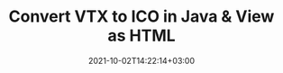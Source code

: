---
############################# Static ############################
layout: "autogen"
date: 2021-10-02T14:22:14+03:00
draft: false
path: "total/java/conversion/vtx-to-ico/"

############################# Head ############################
head_title: "Convert VTX to ICO in Java - Sample Java Code"
head_description: "Java document conversion library to convert VTX to ICO and 100+ other file formats in Java & J2SE applications. View the Converted ICO document as HTML viewer."

############################# Header ############################
title: "Convert VTX to ICO in Java & View as HTML"
description: "Programmatically convert VTX to ICO in Java & J2SE platforms using flexible document manipulation options to customize the resultant document. Convert the complete document or some specific pages based on page numbers or selective page ranges using Java document conversion library."

############################# SubMenu ############################
submenu:
    enable: false

############################# Content ############################
content:
    enable: true
    block:
    - title_left: "VTX to ICO Conversion in Java"
      content_left: |
          Perform VTX to ICO file conversion in three simple steps using Java. View the converted document as HTML without any external software dependency.

          -   Create a new instance of **Converter** class and load the VTX file
          -   Set **ConvertOptions** for the ICO document type
          -   Call **Convert** method of **Converter** class instance for conversion to ICO
          -   Set options for HTML viewer
          -   Create **Viewer** object to view converted ICO as HTML
          
      title_right: "Convert Remotely Located Documents"
      content_right: |
          You require `GroupDocs.Conversion` & `GroupDocs.Viewer` namespaces to convert between a wide range of popular document types such as PDF, Microsoft Word, Excel, PowerPoint, Project, Outlook, HTML, diagrams and image file formats. Explore other [Java APIs for Office documents](https://products.conholdate.com/total/java/) as offered by Conholdate.Total.
          
          Get the respective assembly files from the [downloads](https://downloads.conholdate.com/total/java) or fetch the whole package from [Maven](https://repository.conholdate.com/webapp/#/artifacts/browse/tree/General/repo) to add 'Conholdate.Total` directly in your workspace.
          
      code: |
          ```cs {linenos=false}
          // Convert VTX to ICO using GroupDocs.Conversion API
          // Load the source VTX file to be converted
          Converter converter = new Converter("input.vtx");

          // Get the convert options ready for the target ICO format
          ConvertOptions convertOptions = new FileType().fromExtension("ico").getConvertOptions();

          // Convert to ICO format
          converter.convert("output.ico", convertOptions);

          // Create Viewer object to view the converted ICO as HTML
          try (Viewer viewer = new Viewer("output.ico"))
          {
              // Set options for HTML viewer
              HtmlViewOptions viewOptions = HtmlViewOptions.forEmbeddedResources("output{0}.html");

              // View converted ICO as HTML
              viewer.view(viewOptions);
          }
          ```
    - title_left: "Convert Password Protected VTX to ICO"
      content_left: |
          Accurately load and convert documents that are protected with a password within your Java based applications. The file format conversion API also supports rendering remote documents from different sources including S3, Blob, FTP, Stream, URL or a local disk.

          -   Create new instance of **Converter** class and pass source document path
          -   Instantiate the proper **ConvertOptions** class e.g. (**PdfConvertOptions**, **WordProcessingConvertOptions**, **SpreadsheetConvertOptions** etc.)
          -   Call **convert** method of **Converter** class instance and pass filename for the converted document
        
      title_right: "Source Document Information Extraction"
      content_right: |
          The documents information extraction feature not only allows getting the basic information about the source document file but it also supports extracting some valuable file-format specific information such as project start and end dates of a Microsoft Project file, any printing restrictions on a PDF document, list of folders enclosed in an Outlook data file etc. 

          Convert popular document file formats on different operating systems such as Windows, Linux or macOS while using development environments such as NetBeans, IntelliJ IDEA and Eclipse.
          
      code: |
          ```cs {linenos=false}
          // Load and convert password protected documents
          WordProcessingLoadOptions loadOptions = new WordProcessingLoadOptions();
          loadOptions.setPassword("12345");

          // Create an instance of Converter class and pass source document path and the load options delegate as a constructor parameters
          Converter converter = new Converter("input.vtx", loadOptions);

          // Instantiate PdfConvertOptions class
          PdfConvertOptions options = new PdfConvertOptions();

          // Call convert method of Converter class instance and pass filename for the converted document and the instance of ConvertOptions from the previous step
          converter.convert("output.ico, options);
          ```
############################# About Formats ############################
about_formats:
    enable: false
############################# More Formats ############################
more_formats:
    enable: true
    auto: false
    other_out_formats: PDF DOCX DOT DOTX DOTM TXT RTF HTML MHTML XLS XLSX XLSM XLT XLTX XLTM DIF PPT PPTX PPS PPSX POT POTX POTM ODT OTT EMZ WMZ SVGZ TEX DCM WMF BMP PNG GIF JPEG TIFF
############################# Back to top ###############################
back_to_top:
  enable: true
---
